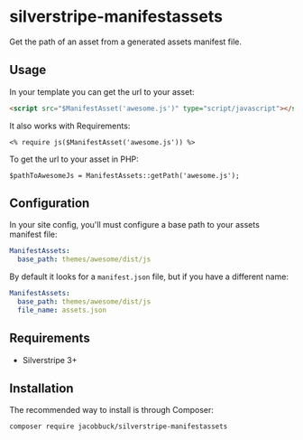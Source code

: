 # silverstripe-manifestassets

Get the path of an asset from a generated assets manifest file.

## Usage

In your template you can get the url to your asset:

```html
<script src="$ManifestAsset('awesome.js')" type="script/javascript"></script>
```

It also works with Requirements:

```
<% require js($ManifestAsset('awesome.js')) %>
```

To get the url to your asset in PHP:

```
$pathToAwesomeJs = ManifestAssets::getPath('awesome.js');
```

## Configuration

In your site config, you'll must configure a base path to your assets manifest file:

```yaml
ManifestAssets:
  base_path: themes/awesome/dist/js
```

By default it looks for a `manifest.json` file, but if you have a different name:

```yaml
ManifestAssets:
  base_path: themes/awesome/dist/js
  file_name: assets.json
```

## Requirements

- Silverstripe 3+

## Installation

The recommended way to install is through Composer:

```
composer require jacobbuck/silverstripe-manifestassets
```
